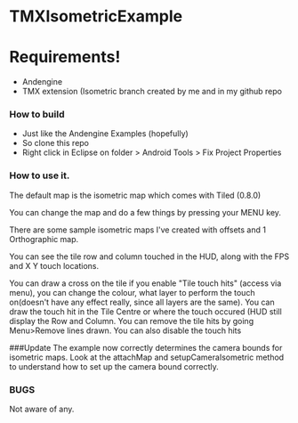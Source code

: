 TMXIsometricExample
===================
# Requirements!
 * Andengine
 * TMX extension (Isometric branch created by me and in my github repo 

### How to build
 * Just like the Andengine Examples (hopefully)
 * So clone this repo
 * Right click in Eclipse on folder > Android Tools > Fix Project Properties
 
### How to use it.
The default map is the isometric map which comes with Tiled (0.8.0)

You can change the map and do a few things by pressing your MENU key.

There are some sample isometric maps I've created with offsets and 1 Orthographic
map.

You can see the tile row and column touched in the HUD, along with the FPS and
X Y touch locations.

You can draw a cross on the tile if you enable "Tile touch hits" (access via 
menu), you can change the colour, what layer to perform the touch on(doesn't 
have any effect really, since all layers are the same).  You can draw the touch
hit in the Tile Centre or where the touch occured (HUD still display the Row and
Column. You can remove the tile hits by going Menu>Remove lines drawn.  You 
can also disable the touch hits

###Update
The example now correctly determines the camera bounds for isometric maps.
Look at the attachMap and setupCameraIsometric method to understand how to set
up the camera bound correctly. 

### BUGS
Not aware of any.